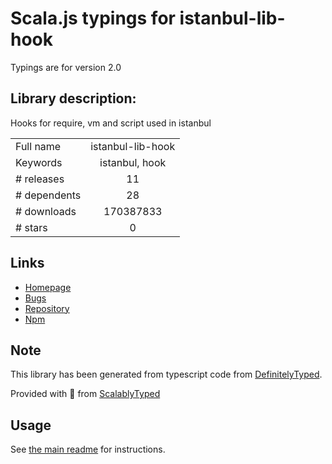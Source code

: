 
# Scala.js typings for istanbul-lib-hook

Typings are for version 2.0

## Library description:
Hooks for require, vm and script used in istanbul

|                    |                 |
| ------------------ | :-------------: |
| Full name          | istanbul-lib-hook |
| Keywords           | istanbul, hook |
| # releases         | 11 |
| # dependents       | 28 |
| # downloads        | 170387833 |
| # stars            | 0 |

## Links
- [Homepage](https://istanbul.js.org/)
- [Bugs](https://github.com/istanbuljs/istanbuljs/issues)
- [Repository](https://github.com/istanbuljs/istanbuljs)
- [Npm](https://www.npmjs.com/package/istanbul-lib-hook)
    


## Note
This library has been generated from typescript code from [DefinitelyTyped](https://definitelytyped.org).

Provided with :purple_heart: from [ScalablyTyped](https://github.com/oyvindberg/ScalablyTyped)

## Usage
See [the main readme](../../readme.md) for instructions.


